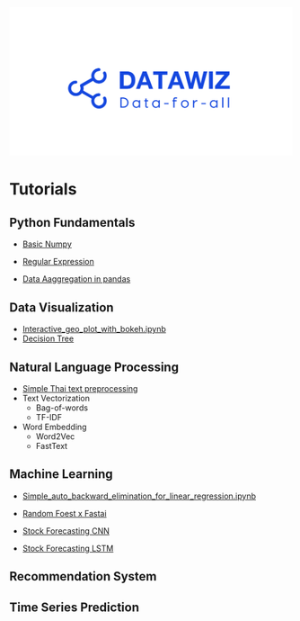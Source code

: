 <img src="images/datawiz.png" alt="datawiz" />

# Tutorials

## Python Fundamentals

* [Basic Numpy](python_fundamentals/basic_numpy.ipynb)

* [Regular Expression](python_fundamentals/regular_expression.ipynb)

* [Data Aaggregation in pandas](python_fundamentals/data_aggregation_in_pandas.ipynb)

## Data Visualization
* [Interactive_geo_plot_with_bokeh.ipynb ](data_visualization/interactive_geo_plot_with_bokeh.ipynb)
* [Decision Tree](data_visualization/decision_tree.ipynb)


## Natural Language Processing
* [Simple Thai text preprocessing](natural_language_processing/simple_Thai_text_preprocessing.ipynb)
* Text Vectorization
	* Bag-of-words
	* TF-IDF
* Word Embedding
	* Word2Vec
	* FastText

## Machine Learning

* [Simple_auto_backward_elimination_for_linear_regression.ipynb](machine_learning/simple_auto_backward_elimination_for_linear_regression.ipynb)

* [Random Foest x Fastai](machine_learning/rf_x_fastai.ipynb)


* [Stock Forecasting CNN](machine_learning/stock_forecasting_CNN.ipynb)
* [Stock Forecasting LSTM](machine_learning/stock_forecasting_LSTM.ipynb)


## Recommendation System

## Time Series Prediction
